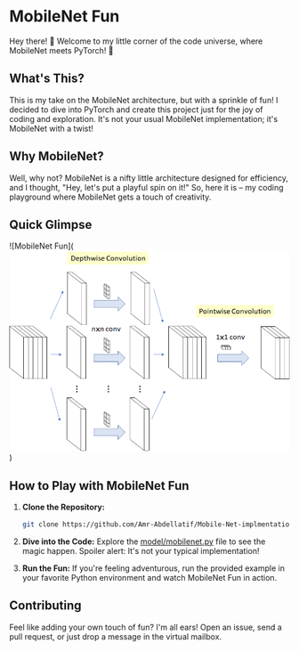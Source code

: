 # MobileNet Fun

Hey there! 👋 Welcome to my little corner of the code universe, where MobileNet meets PyTorch! 🚀

## What's This?

This is my take on the MobileNet architecture, but with a sprinkle of fun! I decided to dive into PyTorch and create this project just for the joy of coding and exploration. It's not your usual MobileNet implementation; it's MobileNet with a twist!

## Why MobileNet?

Well, why not? MobileNet is a nifty little architecture designed for efficiency, and I thought, "Hey, let's put a playful spin on it!" So, here it is – my coding playground where MobileNet gets a touch of creativity.

## Quick Glimpse

![MobileNet Fun](![Alt text](dw.png))

## How to Play with MobileNet Fun

1. **Clone the Repository:**

   ```bash
   git clone https://github.com/Amr-Abdellatif/Mobile-Net-implmentation.git
   ```

2. **Dive into the Code:**
   Explore the [model/mobilenet.py](model/main.ipynb) file to see the magic happen. Spoiler alert: It's not your typical implementation!

3. **Run the Fun:**
   If you're feeling adventurous, run the provided example in your favorite Python environment and watch MobileNet Fun in action.

## Contributing

Feel like adding your own touch of fun? I'm all ears! Open an issue, send a pull request, or just drop a message in the virtual mailbox.
